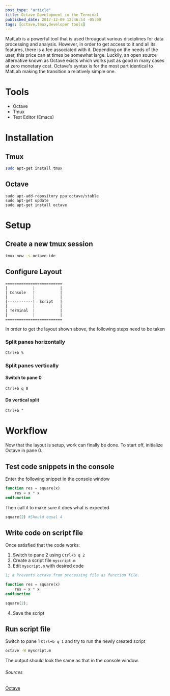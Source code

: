 ```yaml
---
post_type: "article" 
title: Octave Development in the Terminal
published_date: 2017-12-09 12:46:54 -05:00
tags: [octave,tmux,developer tools]
---
```


MatLab is a powerful tool that is used througout various disciplines for data processing and analysis. However, in order to get access to it and all its features, there is a fee associated with it. Depending on the needs of the user, this price can at times be somewhat large. Luckily, an open source alternative known as Octave exists which works just as good in many cases at zero monetary cost. Octave's syntax is for the most part identical to MatLab making the transition a relatively simple one. 

# Tools
- Octave
- Tmux
- Text Editor (Emacs)

# Installation

## Tmux

```bash
sudo apt-get install tmux
```

## Octave

```
sudo apt-add-repository ppa:octave/stable
sudo apt-get update
sudo apt-get install octave
```

# Setup

##  Create a new tmux session

```bash
tmux new -s octave-ide
```

## Configure Layout

```ascii
=========================
|           |           |
| Console   |           |
|           |           |
|-----------|  Script   |
|           |           |
| Terminal  |           |
|           |           |
=========================
```

In order to get the layout shown above, the following steps need to be taken

### Split panes horizontally
`Ctrl+b %`

### Split panes vertically

#### Switch to pane 0   
`Ctrl+b q 0`

#### Do vertical split
`Ctrl+b "`

# Workflow

Now that the layout is setup, work can finally be done. To start off, initialize Octave in pane 0.

## Test code snippets in the console

Enter the following snippet in the console window

```octave
function res = square(x)
    res = x * x
endfunction
```

Then call it to make sure it does what is expected

```octave
square(2) #Should equal 4
```

## Write code on script file

Once satisfied that the code works:

1. Switch to pane 2 using `Ctrl+b q 2`
2. Create a script file `myscript.m`
3. Edit `myscript.m` with desired code

```octave
1; # Prevents octave from processing file as function file.

function res = square(x)
    res = x * x
endfunction

square(2);
```

4. Save the script

## Run script file

Switch to pane 1 `Ctrl+b q 1` and try to run the newly created script 

```bash
octave -W myscript.m
```
The output should look the same as that in the console window.

###### Sources

[Octave](http://wiki.octave.org/Octave_for_Debian_systems)
